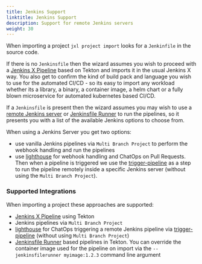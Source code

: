 ```yaml
---
title: Jenkins Support
linktitle: Jenkins Support
description: Support for remote Jenkins servers
weight: 30
---
```



When importing a project `jxl project import` looks for a `Jenkinfile` in the source code. 

If there is no `Jenkinsfile` then the wizard assumes you wish to proceed with a [Jenkins X Pipeline](https://jenkins-x.io/about/concepts/jenkins-x-pipelines/) based on Tekton and imports it in the usual Jenkins X way. You also get to confirm the kind of build pack and language you wish to use for the automated CI/CD - so its easy to import any workload whether its a library, a binary, a container image, a helm chart or a fully blown microservice for automated kubernetes based CI/CD.

If a `Jenkinsfile` is present  then the wizard assumes you may wish to use a [remote Jenkins server](/docs/v3/jenkins/) or [Jenkinsfile Runner](https://github.com/jenkinsci/jenkinsfile-runner) to run the pipelines, so it presents you with a list of the available Jenkins options to choose from. 

When using a Jenkins Server you get two options:

* use vanilla Jenkins pipelines via `Multi Branch Project` to perform the webhook handling and run the pipelines
* use  [lighthouse](https://github.com/jenkins-x/lighthouse) for webhook handling and ChatOps on Pull Requests. Then when a pipeline is triggered we use the [trigger-pipeline](https://github.com/jenkins-x-labs/trigger-pipeline) as a step to run the pipeline remotely inside a specific Jenkins server (without using the `Multi Branch Project`).

### Supported Integrations

When importing a project these approaches are supported:

* [Jenkins X Pipeline](https://jenkins-x.io/about/concepts/jenkins-x-pipelines/) using Tekton 
* Jenkins pipelines via `Multi Branch Project`
* [lighthouse](https://github.com/jenkins-x/lighthouse) for ChatOps triggering a remote Jenkins pipeline via [trigger-pipeline](https://github.com/jenkins-x-labs/trigger-pipeline) (without using `Multi Branch Project`)
* [Jenkinsfile Runner](https://github.com/jenkinsci/jenkinsfile-runner) based pipelines in Tekton. You can override the container image used for the pipeline on import via the `--jenkinsfilerunner myimage:1.2.3` command line argument 
